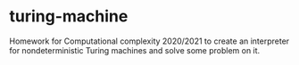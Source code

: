 # turing-machine
Homework for Computational complexity 2020/2021 to create an interpreter for nondeterministic Turing machines and solve some problem on it. 
